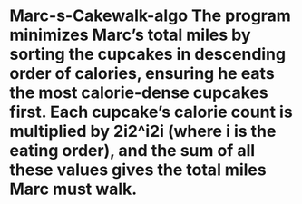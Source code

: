 # Marc-s-Cakewalk-algo The program minimizes Marc’s total miles by sorting the cupcakes in descending order of calories, ensuring he eats the most calorie-dense cupcakes first. Each cupcake’s calorie count is multiplied by 2i2^i2i (where i is the eating order), and the sum of all these values gives the total miles Marc must walk.
